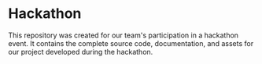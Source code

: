 # Hackathon
This repository was created for our team's participation in a hackathon event. It contains the complete source code, documentation, and assets for our project developed during the hackathon.
